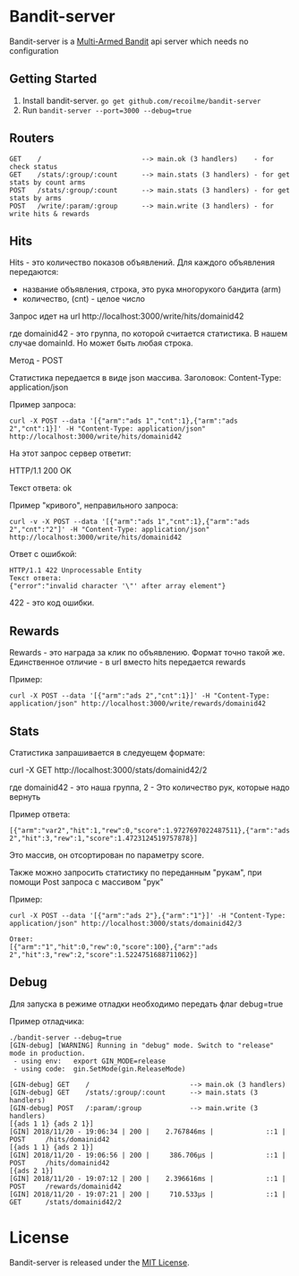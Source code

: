 # Bandit-server

Bandit-server is a [Multi-Armed Bandit](http://en.wikipedia.org/wiki/Multi-armed_bandit) api server which needs no configuration 

## Getting Started

1. Install bandit-server. ``go get github.com/recoilme/bandit-server``
2. Run ```bandit-server --port=3000 --debug=true```

## Routers

```
GET    /                         --> main.ok (3 handlers)    - for check status
GET    /stats/:group/:count      --> main.stats (3 handlers) - for get stats by count arms
POST   /stats/:group/:count      --> main.stats (3 handlers) - for get stats by arms
POST   /write/:param/:group      --> main.write (3 handlers) - for write hits & rewards
```

## Hits

Hits - это количество показов объявлений. Для каждого объявления передаются:

- название объявления, строка, это рука многорукого бандита  (arm)
- количество, (cnt) - целое число

Запрос идет на url http://localhost:3000/write/hits/domainid42 

где domainid42 - это группа, по которой считается статистика. В нашем случае domainId. Но может быть любая строка.

Метод - POST


Статистика передается в виде json массива. Заголовок: Content-Type: application/json


Пример запроса: 
```
curl -X POST --data '[{"arm":"ads 1","cnt":1},{"arm":"ads 2","cnt":1}]' -H "Content-Type: application/json" http://localhost:3000/write/hits/domainid42
```

На этот запрос сервер ответит:


HTTP/1.1 200 OK


Текст ответа:
ok

Пример "кривого", неправильного запроса:

```
curl -v -X POST --data '[{"arm":"ads 1","cnt":1},{"arm":"ads 2","cnt":"2"]' -H "Content-Type: application/json" http://localhost:3000/write/hits/domainid42
```
Ответ с ошибкой:
```
HTTP/1.1 422 Unprocessable Entity
Текст ответа:
{"error":"invalid character '\"' after array element"}
```
422 - это код ошибки.

## Rewards

Rewards - это награда за клик по объявлению.
Формат точно такой же. Единственное отличие - в url вместо hits передается rewards

Пример:
```
curl -X POST --data '[{"arm":"ads 2","cnt":1}]' -H "Content-Type: application/json" http://localhost:3000/write/rewards/domainid42
```

## Stats

Статистика запрашивается в следуещем формате:

curl -X GET http://localhost:3000/stats/domainid42/2

где domainid42 - это наша группа, 2 - Это количество рук, которые надо вернуть

Пример ответа:

```
[{"arm":"var2","hit":1,"rew":0,"score":1.9727697022487511},{"arm":"ads 2","hit":3,"rew":1,"score":1.4723124519757878}]
```
Это массив, он отсортирован по параметру score. 

Также можно запросить статистику по переданным "рукам", при помощи Post запроса с массивом "рук" 


Пример:

```
curl -X POST --data '[{"arm":"ads 2"},{"arm":"1"}]' -H "Content-Type: application/json" http://localhost:3000/stats/domainid42/3

Ответ:
[{"arm":"1","hit":0,"rew":0,"score":100},{"arm":"ads 2","hit":3,"rew":2,"score":1.5224751688711062}]
```

## Debug

Для запуска в режиме отладки необходимо передать флаг debug=true

Пример отладчика:

```
./bandit-server --debug=true
[GIN-debug] [WARNING] Running in "debug" mode. Switch to "release" mode in production.
 - using env:	export GIN_MODE=release
 - using code:	gin.SetMode(gin.ReleaseMode)

[GIN-debug] GET    /                         --> main.ok (3 handlers)
[GIN-debug] GET    /stats/:group/:count      --> main.stats (3 handlers)
[GIN-debug] POST   /:param/:group            --> main.write (3 handlers)
[{ads 1 1} {ads 2 1}]
[GIN] 2018/11/20 - 19:06:34 | 200 |    2.767846ms |             ::1 | POST     /hits/domainid42
[{ads 1 1} {ads 2 1}]
[GIN] 2018/11/20 - 19:06:56 | 200 |     386.706µs |             ::1 | POST     /hits/domainid42
[{ads 2 1}]
[GIN] 2018/11/20 - 19:07:12 | 200 |    2.396616ms |             ::1 | POST     /rewards/domainid42
[GIN] 2018/11/20 - 19:07:21 | 200 |     710.533µs |             ::1 | GET      /stats/domainid42/2
```
# License

Bandit-server is released under the [MIT License](http://www.opensource.org/licenses/MIT).
